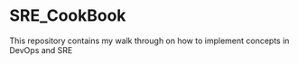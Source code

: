 # SRE_CookBook
This repository contains my walk through on how to implement concepts in DevOps and SRE

